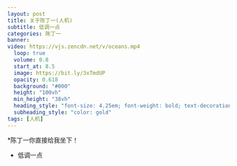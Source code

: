 ```yaml
---
layout: post
title: 关于陈丁一(人机)
subtitle: 低调一点
categories: 陈丁一
banner:
video: https://vjs.zencdn.net/v/oceans.mp4
  loop: true
  volume: 0.8
  start_at: 8.5
  image: https://bit.ly/3xTmdUP
  opacity: 0.618
  background: "#000"
  height: "100vh"
  min_height: "38vh"
  heading_style: "font-size: 4.25em; font-weight: bold; text-decoration: underline"
  subheading_style: "color: gold"
tags: [人机]
---
```


*陈丁一你直接给我坐下！
  * 低调一点
